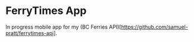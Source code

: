 # FerryTimes App

In progress mobile app for my (BC Ferries API)[https://github.com/samuel-pratt/ferrytimes-api].
